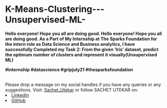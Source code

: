 # K-Means-Clustering---Unsupervised-ML-
<b>Hello everyone! Hope you all are doing good. 
Hello everyone! Hope you all are doing good. As a Part of My Internship at The Sparks Foundation for the intern role as Data Science and Business analytics, I have successfully Completed my Task 2: From the given ‘Iris’ dataset, predict the optimum number of clusters and represent it visually(Unsupervised ML)

#internship #datascience #gripjuly21 #thesparksfoundation
  
</b>
<br>Please drop a message on my social handles if you have any queries or any suggestions. 
Visit:
<a href="https://sachetutekar.wixsite.com/website"> Sachet_Utekar</a>
or follow SACHET UTEKAR on:
<li><a href=
"https://www.linkedin.com/in/sachet-utekar-b23728205/">LinkedIn</a>
<li><a href=
"https://github.com/sachetutekar?tab=repositories">GitHub</a>


